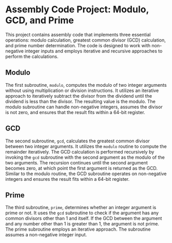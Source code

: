 # Assembly Code Project: Modulo, GCD, and Prime

This project contains assembly code that implements three essential operations: modulo calculation, greatest common divisor (GCD) calculation, and prime number determination. The code is designed to work with non-negative integer inputs and employs iterative and recursive approaches to perform the calculations.

## Modulo

The first subroutine, `modulo`, computes the modulo of two integer arguments without using multiplication or division instructions. It utilizes an iterative approach to iteratively subtract the divisor from the dividend until the dividend is less than the divisor. The resulting value is the modulo. The modulo subroutine can handle non-negative integers, assumes the divisor is not zero, and ensures that the result fits within a 64-bit register.

## GCD

The second subroutine, `gcd`, calculates the greatest common divisor between two integer arguments. It utilizes the `modulo` routine to compute the remainder iteratively. The GCD calculation is performed recursively by invoking the `gcd` subroutine with the second argument as the modulo of the two arguments. The recursion continues until the second argument becomes zero, at which point the first argument is returned as the GCD. Similar to the modulo routine, the GCD subroutine operates on non-negative integers and ensures the result fits within a 64-bit register.

## Prime

The third subroutine, `prime`, determines whether an integer argument is prime or not. It uses the `gcd` subroutine to check if the argument has any common divisors other than 1 and itself. If the GCD between the argument and any number other than 1 is greater than 1, the argument is not prime. The prime subroutine employs an iterative approach. The subroutine assumes a non-negative integer input.

